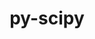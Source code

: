 ---
title: "py-scipy"
layout: cache
categories: [package, develop-2023-12-17]
meta: {"versions": ["1.10.1", "1.11.4"], "compilers": ["apple-clang@=15.0.0", "gcc@=11.3.0", "gcc@=11.4.0", "gcc@=12.3.0", "gcc@=9.4.0", "oneapi@=2023.2.0"], "oss": ["ubuntu20.04", "ubuntu22.04", "ventura"], "platforms": ["darwin", "linux"], "targets": ["aarch64", "neoverse_v1", "ppc64le", "x86_64_v3"], "stacks": ["e4s", "e4s-neoverse_v1", "e4s-oneapi", "e4s-power", "ml-darwin-aarch64-mps", "ml-linux-x86_64-cpu", "ml-linux-x86_64-cuda", "ml-linux-x86_64-rocm", "root", "tutorial"], "num_specs": 23, "num_specs_by_stack": {"ml-darwin-aarch64-mps": 3, "root": 23, "e4s-neoverse_v1": 4, "e4s-power": 4, "e4s": 4, "e4s-oneapi": 3, "ml-linux-x86_64-cuda": 4, "ml-linux-x86_64-rocm": 3, "ml-linux-x86_64-cpu": 4, "tutorial": 1}}
spec_details: [{"hash": "bplhhausmqufiy2ux2hj72v3sstqsp37", "compiler": "apple-clang@=15.0.0", "versions": ["1.11.4"], "os": "ventura", "platform": "darwin", "target": "aarch64", "variants": ["build_system=python_pip"], "stacks": ["ml-darwin-aarch64-mps", "root"], "size": "-", "tarball": "https://binaries.spack.io/develop-2023-12-17/build_cache/darwin-ventura-aarch64/apple-clang-15.0.0/py-scipy-1.11.4/darwin-ventura-aarch64-apple-clang-15.0.0-py-scipy-1.11.4-bplhhausmqufiy2ux2hj72v3sstqsp37.spack"}, {"hash": "nnrexnxwnk72al2dkj6uhj4hrcnf5ief", "compiler": "apple-clang@=15.0.0", "versions": ["1.11.4"], "os": "ventura", "platform": "darwin", "target": "aarch64", "variants": ["build_system=python_pip"], "stacks": ["ml-darwin-aarch64-mps", "root"], "size": "-", "tarball": "https://binaries.spack.io/develop-2023-12-17/build_cache/darwin-ventura-aarch64/apple-clang-15.0.0/py-scipy-1.11.4/darwin-ventura-aarch64-apple-clang-15.0.0-py-scipy-1.11.4-nnrexnxwnk72al2dkj6uhj4hrcnf5ief.spack"}, {"hash": "2dlfhkl3mpkwdytuno3m35arafcjyax6", "compiler": "apple-clang@=15.0.0", "versions": ["1.11.4"], "os": "ventura", "platform": "darwin", "target": "aarch64", "variants": ["build_system=python_pip"], "stacks": ["ml-darwin-aarch64-mps", "root"], "size": "-", "tarball": "https://binaries.spack.io/develop-2023-12-17/build_cache/darwin-ventura-aarch64/apple-clang-15.0.0/py-scipy-1.11.4/darwin-ventura-aarch64-apple-clang-15.0.0-py-scipy-1.11.4-2dlfhkl3mpkwdytuno3m35arafcjyax6.spack"}, {"hash": "qsa6mek5oqqouug5fwlbkyygkbc6cfw3", "compiler": "gcc@=11.4.0", "versions": ["1.11.4"], "os": "ubuntu20.04", "platform": "linux", "target": "neoverse_v1", "variants": ["build_system=python_pip"], "stacks": ["e4s-neoverse_v1", "root"], "size": "-", "tarball": "https://binaries.spack.io/develop-2023-12-17/build_cache/linux-ubuntu20.04-neoverse_v1/gcc-11.4.0/py-scipy-1.11.4/linux-ubuntu20.04-neoverse_v1-gcc-11.4.0-py-scipy-1.11.4-qsa6mek5oqqouug5fwlbkyygkbc6cfw3.spack"}, {"hash": "x7e74fequii6jqggrr4em2e5s2djqrr5", "compiler": "gcc@=11.4.0", "versions": ["1.11.4"], "os": "ubuntu20.04", "platform": "linux", "target": "neoverse_v1", "variants": ["build_system=python_pip"], "stacks": ["e4s-neoverse_v1", "root"], "size": "-", "tarball": "https://binaries.spack.io/develop-2023-12-17/build_cache/linux-ubuntu20.04-neoverse_v1/gcc-11.4.0/py-scipy-1.11.4/linux-ubuntu20.04-neoverse_v1-gcc-11.4.0-py-scipy-1.11.4-x7e74fequii6jqggrr4em2e5s2djqrr5.spack"}, {"hash": "l6ss5jzqriy3auu64osgr6fms4u6aldl", "compiler": "gcc@=11.4.0", "versions": ["1.11.4"], "os": "ubuntu20.04", "platform": "linux", "target": "neoverse_v1", "variants": ["build_system=python_pip"], "stacks": ["e4s-neoverse_v1", "root"], "size": "-", "tarball": "https://binaries.spack.io/develop-2023-12-17/build_cache/linux-ubuntu20.04-neoverse_v1/gcc-11.4.0/py-scipy-1.11.4/linux-ubuntu20.04-neoverse_v1-gcc-11.4.0-py-scipy-1.11.4-l6ss5jzqriy3auu64osgr6fms4u6aldl.spack"}, {"hash": "4c5e4nbi5pkbh4l4hrt2zbmolxkgmhcw", "compiler": "gcc@=11.4.0", "versions": ["1.11.4"], "os": "ubuntu20.04", "platform": "linux", "target": "neoverse_v1", "variants": ["build_system=python_pip"], "stacks": ["e4s-neoverse_v1", "root"], "size": "-", "tarball": "https://binaries.spack.io/develop-2023-12-17/build_cache/linux-ubuntu20.04-neoverse_v1/gcc-11.4.0/py-scipy-1.11.4/linux-ubuntu20.04-neoverse_v1-gcc-11.4.0-py-scipy-1.11.4-4c5e4nbi5pkbh4l4hrt2zbmolxkgmhcw.spack"}, {"hash": "jp4a3p5rwphjsorhttxaedtudmhox5ti", "compiler": "gcc@=9.4.0", "versions": ["1.11.4"], "os": "ubuntu20.04", "platform": "linux", "target": "ppc64le", "variants": ["build_system=python_pip"], "stacks": ["e4s-power", "root"], "size": "-", "tarball": "https://binaries.spack.io/develop-2023-12-17/build_cache/linux-ubuntu20.04-ppc64le/gcc-9.4.0/py-scipy-1.11.4/linux-ubuntu20.04-ppc64le-gcc-9.4.0-py-scipy-1.11.4-jp4a3p5rwphjsorhttxaedtudmhox5ti.spack"}, {"hash": "dtwpwdmnmaoe4ubp6fgbmdhmmrprph5l", "compiler": "gcc@=9.4.0", "versions": ["1.11.4"], "os": "ubuntu20.04", "platform": "linux", "target": "ppc64le", "variants": ["build_system=python_pip"], "stacks": ["e4s-power", "root"], "size": "-", "tarball": "https://binaries.spack.io/develop-2023-12-17/build_cache/linux-ubuntu20.04-ppc64le/gcc-9.4.0/py-scipy-1.11.4/linux-ubuntu20.04-ppc64le-gcc-9.4.0-py-scipy-1.11.4-dtwpwdmnmaoe4ubp6fgbmdhmmrprph5l.spack"}, {"hash": "yhf7zi7zb4trja2x4wcbjzsszubvjt2e", "compiler": "gcc@=9.4.0", "versions": ["1.11.4"], "os": "ubuntu20.04", "platform": "linux", "target": "ppc64le", "variants": ["build_system=python_pip"], "stacks": ["e4s-power", "root"], "size": "-", "tarball": "https://binaries.spack.io/develop-2023-12-17/build_cache/linux-ubuntu20.04-ppc64le/gcc-9.4.0/py-scipy-1.11.4/linux-ubuntu20.04-ppc64le-gcc-9.4.0-py-scipy-1.11.4-yhf7zi7zb4trja2x4wcbjzsszubvjt2e.spack"}, {"hash": "o6zqiy2ys2yfl4dybkcm42es4atbhfmz", "compiler": "gcc@=9.4.0", "versions": ["1.11.4"], "os": "ubuntu20.04", "platform": "linux", "target": "ppc64le", "variants": ["build_system=python_pip"], "stacks": ["e4s-power", "root"], "size": "-", "tarball": "https://binaries.spack.io/develop-2023-12-17/build_cache/linux-ubuntu20.04-ppc64le/gcc-9.4.0/py-scipy-1.11.4/linux-ubuntu20.04-ppc64le-gcc-9.4.0-py-scipy-1.11.4-o6zqiy2ys2yfl4dybkcm42es4atbhfmz.spack"}, {"hash": "hhgpamlhysbuzgrakkysb3wipkec7bz5", "compiler": "gcc@=11.4.0", "versions": ["1.11.4"], "os": "ubuntu20.04", "platform": "linux", "target": "x86_64_v3", "variants": ["build_system=python_pip"], "stacks": ["root", "e4s"], "size": "-", "tarball": "https://binaries.spack.io/develop-2023-12-17/build_cache/linux-ubuntu20.04-x86_64_v3/gcc-11.4.0/py-scipy-1.11.4/linux-ubuntu20.04-x86_64_v3-gcc-11.4.0-py-scipy-1.11.4-hhgpamlhysbuzgrakkysb3wipkec7bz5.spack"}, {"hash": "iz66un3diw2e3n234uldz4mtn46xfuoi", "compiler": "gcc@=11.4.0", "versions": ["1.11.4"], "os": "ubuntu20.04", "platform": "linux", "target": "x86_64_v3", "variants": ["build_system=python_pip"], "stacks": ["root", "e4s"], "size": "-", "tarball": "https://binaries.spack.io/develop-2023-12-17/build_cache/linux-ubuntu20.04-x86_64_v3/gcc-11.4.0/py-scipy-1.11.4/linux-ubuntu20.04-x86_64_v3-gcc-11.4.0-py-scipy-1.11.4-iz66un3diw2e3n234uldz4mtn46xfuoi.spack"}, {"hash": "iirvnq4g6i4743633jexfbsg7gaer2ef", "compiler": "gcc@=11.4.0", "versions": ["1.11.4"], "os": "ubuntu20.04", "platform": "linux", "target": "x86_64_v3", "variants": ["build_system=python_pip"], "stacks": ["root", "e4s"], "size": "-", "tarball": "https://binaries.spack.io/develop-2023-12-17/build_cache/linux-ubuntu20.04-x86_64_v3/gcc-11.4.0/py-scipy-1.11.4/linux-ubuntu20.04-x86_64_v3-gcc-11.4.0-py-scipy-1.11.4-iirvnq4g6i4743633jexfbsg7gaer2ef.spack"}, {"hash": "fsf6vxhxqwhylvz7km6ufgatzzmqwput", "compiler": "gcc@=11.4.0", "versions": ["1.11.4"], "os": "ubuntu20.04", "platform": "linux", "target": "x86_64_v3", "variants": ["build_system=python_pip"], "stacks": ["root", "e4s"], "size": "-", "tarball": "https://binaries.spack.io/develop-2023-12-17/build_cache/linux-ubuntu20.04-x86_64_v3/gcc-11.4.0/py-scipy-1.11.4/linux-ubuntu20.04-x86_64_v3-gcc-11.4.0-py-scipy-1.11.4-fsf6vxhxqwhylvz7km6ufgatzzmqwput.spack"}, {"hash": "gfnzgwkb26tdmnrke5poxkwbz2iaiaks", "compiler": "oneapi@=2023.2.0", "versions": ["1.10.1"], "os": "ubuntu20.04", "platform": "linux", "target": "x86_64_v3", "variants": ["build_system=python_pip"], "stacks": ["root", "e4s-oneapi"], "size": "-", "tarball": "https://binaries.spack.io/develop-2023-12-17/build_cache/linux-ubuntu20.04-x86_64_v3/oneapi-2023.2.0/py-scipy-1.10.1/linux-ubuntu20.04-x86_64_v3-oneapi-2023.2.0-py-scipy-1.10.1-gfnzgwkb26tdmnrke5poxkwbz2iaiaks.spack"}, {"hash": "stbjbi5yzexlianlva7m6aibsr7f4uac", "compiler": "oneapi@=2023.2.0", "versions": ["1.10.1"], "os": "ubuntu20.04", "platform": "linux", "target": "x86_64_v3", "variants": ["build_system=python_pip"], "stacks": ["root", "e4s-oneapi"], "size": "-", "tarball": "https://binaries.spack.io/develop-2023-12-17/build_cache/linux-ubuntu20.04-x86_64_v3/oneapi-2023.2.0/py-scipy-1.10.1/linux-ubuntu20.04-x86_64_v3-oneapi-2023.2.0-py-scipy-1.10.1-stbjbi5yzexlianlva7m6aibsr7f4uac.spack"}, {"hash": "xp4ifj3xcubvefp5gwtqi2j3klaurp3g", "compiler": "oneapi@=2023.2.0", "versions": ["1.10.1"], "os": "ubuntu20.04", "platform": "linux", "target": "x86_64_v3", "variants": ["build_system=python_pip"], "stacks": ["root", "e4s-oneapi"], "size": "-", "tarball": "https://binaries.spack.io/develop-2023-12-17/build_cache/linux-ubuntu20.04-x86_64_v3/oneapi-2023.2.0/py-scipy-1.10.1/linux-ubuntu20.04-x86_64_v3-oneapi-2023.2.0-py-scipy-1.10.1-xp4ifj3xcubvefp5gwtqi2j3klaurp3g.spack"}, {"hash": "swrkomiylhhapscnvd4siixmbvawwwy2", "compiler": "gcc@=11.3.0", "versions": ["1.11.4"], "os": "ubuntu22.04", "platform": "linux", "target": "x86_64_v3", "variants": ["build_system=python_pip"], "stacks": ["ml-linux-x86_64-cuda", "ml-linux-x86_64-rocm", "root", "ml-linux-x86_64-cpu"], "size": "-", "tarball": "https://binaries.spack.io/develop-2023-12-17/build_cache/linux-ubuntu22.04-x86_64_v3/gcc-11.3.0/py-scipy-1.11.4/linux-ubuntu22.04-x86_64_v3-gcc-11.3.0-py-scipy-1.11.4-swrkomiylhhapscnvd4siixmbvawwwy2.spack"}, {"hash": "tut6zluy5zo6wholjg4ewaksk3rrtlto", "compiler": "gcc@=11.3.0", "versions": ["1.11.4"], "os": "ubuntu22.04", "platform": "linux", "target": "x86_64_v3", "variants": ["build_system=python_pip"], "stacks": ["ml-linux-x86_64-cuda", "root", "ml-linux-x86_64-cpu"], "size": "-", "tarball": "https://binaries.spack.io/develop-2023-12-17/build_cache/linux-ubuntu22.04-x86_64_v3/gcc-11.3.0/py-scipy-1.11.4/linux-ubuntu22.04-x86_64_v3-gcc-11.3.0-py-scipy-1.11.4-tut6zluy5zo6wholjg4ewaksk3rrtlto.spack"}, {"hash": "fodquzizavrzpzn7vx7w73jz6x6nvqta", "compiler": "gcc@=11.3.0", "versions": ["1.11.4"], "os": "ubuntu22.04", "platform": "linux", "target": "x86_64_v3", "variants": ["build_system=python_pip"], "stacks": ["ml-linux-x86_64-cuda", "ml-linux-x86_64-rocm", "root", "ml-linux-x86_64-cpu"], "size": "-", "tarball": "https://binaries.spack.io/develop-2023-12-17/build_cache/linux-ubuntu22.04-x86_64_v3/gcc-11.3.0/py-scipy-1.11.4/linux-ubuntu22.04-x86_64_v3-gcc-11.3.0-py-scipy-1.11.4-fodquzizavrzpzn7vx7w73jz6x6nvqta.spack"}, {"hash": "gjkinvucusfonflqc3cyjfi5sasnthxs", "compiler": "gcc@=11.3.0", "versions": ["1.11.4"], "os": "ubuntu22.04", "platform": "linux", "target": "x86_64_v3", "variants": ["build_system=python_pip"], "stacks": ["ml-linux-x86_64-cuda", "ml-linux-x86_64-rocm", "root", "ml-linux-x86_64-cpu"], "size": "-", "tarball": "https://binaries.spack.io/develop-2023-12-17/build_cache/linux-ubuntu22.04-x86_64_v3/gcc-11.3.0/py-scipy-1.11.4/linux-ubuntu22.04-x86_64_v3-gcc-11.3.0-py-scipy-1.11.4-gjkinvucusfonflqc3cyjfi5sasnthxs.spack"}, {"hash": "wvnbdqj32eck4zbvcrcjh6z74voy5wkq", "compiler": "gcc@=12.3.0", "versions": ["1.11.4"], "os": "ubuntu22.04", "platform": "linux", "target": "x86_64_v3", "variants": ["build_system=python_pip"], "stacks": ["tutorial", "root"], "size": "-", "tarball": "https://binaries.spack.io/develop-2023-12-17/build_cache/linux-ubuntu22.04-x86_64_v3/gcc-12.3.0/py-scipy-1.11.4/linux-ubuntu22.04-x86_64_v3-gcc-12.3.0-py-scipy-1.11.4-wvnbdqj32eck4zbvcrcjh6z74voy5wkq.spack"}]
---